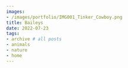 ```yaml
---
images:
- /images/portfolio/IMG001_Tinker_Cowboy.png
title: Baileys
date: 2022-07-23 
tags:
- archive # all posts
- animals
- nature
- home
---
```


